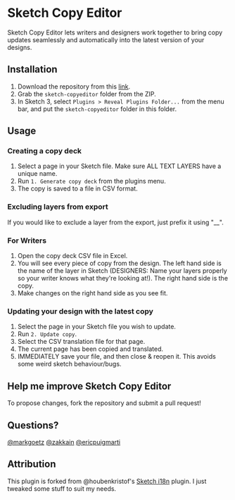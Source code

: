 # Sketch Copy Editor
Sketch Copy Editor lets writers and designers work together to bring copy updates seamlessly and automatically into the latest version of your designs.

## Installation
1. Download the repository from this [link](https://github.com/zakkain/sketch-copyeditor/archive/master.zip).
2. Grab the `sketch-copyeditor` folder from the ZIP.
3. In Sketch 3, select `Plugins > Reveal Plugins Folder...` from the menu bar, and put the `sketch-copyeditor` folder in this folder.

## Usage
### Creating a copy deck
1. Select a page in your Sketch file. Make sure ALL TEXT LAYERS have a unique name.
2. Run `1. Generate copy deck` from the plugins menu.
3. The copy is saved to a file in CSV format.

### Excluding layers from export
If you would like to exclude a layer from the export, just prefix it using "__".

### For Writers
1. Open the copy deck CSV file in Excel.
2. You will see every piece of copy from the design. The left hand side is the name of the layer in Sketch (DESIGNERS: Name your layers properly so your writer knows what they're looking at!). The right hand side is the copy.
3. Make changes on the right hand side as you see fit.

### Updating your design with the latest copy
1. Select the page in your Sketch file you wish to update.
2. Run `2. Update copy`.
3. Select the CSV translation file for that page.
4. The current page has been copied and translated.
5. IMMEDIATELY save your file, and then close & reopen it. This avoids some weird sketch behaviour/bugs.

## Help me improve Sketch Copy Editor
To propose changes, fork the repository and submit a pull request!

## Questions?
[@markgoetz](http://twitter.com/markdoesnttweet/)
[@zakkain](http://twitter.com/zakkain)
[@ericpuigmarti](http://twitter.com/ericpuigmarti)

## Attribution
This plugin is forked from @houbenkristof's [Sketch i18n](https://github.com/kristof/sketch-i18n) plugin. I just tweaked some stuff to suit my needs.
